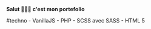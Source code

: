 **Salut 🙋‍♂🙂  c'est mon portefolio**

#techno 
    - VanillaJS
    - PHP 
    - SCSS avec SASS
    - HTML 5 

